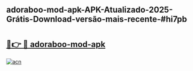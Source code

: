 ## adoraboo-mod-apk-APK-Atualizado-2025-Grátis-Download-versão-mais-recente-#hi7pb

# <h2><a href="https://ainizakaria.my?title=adoraboo-mod-apk&ref=20M">🔗👉 🔴 adoraboo-mod-apk</a></h2>

[![acn](https://github.com/user-attachments/assets/0f9c940e-d8b0-45ae-aac7-cd30a18b3e1c)](https://ainizakaria.my?title=adoraboo-mod-apk&ref=20M)

